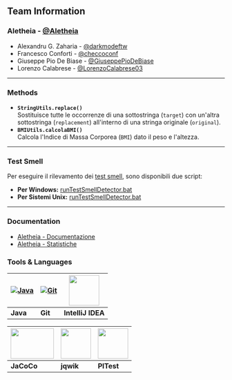 
## Team Information
### Aletheia - [@Aletheia](https://github.com/Aletheia-Startup)
- Alexandru G. Zaharia - [@darkmodeftw](https://www.github.com/darkmodeftw)
- Francesco Conforti - [@checcoconf](https://github.com/checcoconf)
- Giuseppe Pio De Biase - [@GiuseppePioDeBiase](https://github.com/GiuseppePioDeBiase)
- Lorenzo Calabrese - [@LorenzoCalabrese03](https://github.com/LorenzoCalabrese03)

---

### Methods
- **`StringUtils.replace()`**<br>
  Sostituisce tutte le occorrenze di una sottostringa (`target`) con un'altra sottostringa (`replacement`)
  all'interno di una stringa originale (`original`).
- **`BMIUtils.calcolaBMI()`**<br>
   Calcola l'Indice di Massa Corporea (`BMI`) dato il peso e l'altezza.
---

### Test Smell
Per eseguire il rilevamento dei [test smell](https://testsmells.org/index.html), sono disponibili due script:
- **Per Windows:** [runTestSmellDetector.bat](risultati/TestSmellDetector/runTestSmellDetector.bat)
- **Per Sistemi Unix:** [runTestSmellDetector.bat](risultati/TestSmellDetector/runTestSmellDetector.sh)
---

### Documentation
- [Aletheia - Documentazione](Documentazione.pdf)
- [Aletheia - Statistiche](https://docs.google.com/spreadsheets/d/1RRu-VnftM7sfuSBF1Zx3lmCurp54a6ziRVPbiDWlw8U/edit?usp=sharing)

### Tools & Languages

| [![Java](https://img.icons8.com/?size=80&id=13679&format=png&color=000000)](https://docs.oracle.com/en/java/) | [![Git](https://img.icons8.com/?size=80&id=20906&format=png&color=000000)](https://git-scm.com/) | [<img src="https://upload.wikimedia.org/wikipedia/commons/thumb/9/9c/IntelliJ_IDEA_Icon.svg/2048px-IntelliJ_IDEA_Icon.svg.png" width="70" height="70">](https://www.jetbrains.com/idea/) |
|------------------------------------------------------------------------------------------------------------|------------------------------------------------------------------------------------------------|-------------------------------------------------------------------------------------------------------------------------|
| **Java**                                                                                                   | **Git**                                                                                        | **IntelliJ IDEA**                                                                                                       |

| [<img src="https://about.codecov.io/wp-content/uploads/2020/11/jacoco-logo.png" width="100" height="70">](https://www.eclemma.org/jacoco/) | [<img src="https://repository-images.githubusercontent.com/54369221/b098cf00-afb4-11ea-89fb-fb4d2c505130" width="70" height="70">](https://jqwik.net/) | [<img src="https://pitest.org/images/pit-black-150x152.png" width="70" height="70">](https://pitest.org/) |
|--------------------------------------------------------------------------------------------------------------------------------------------|------------------------------------------------------------------------------------------------------------------------------------------------------|----------------------------------------------------------------------------------------------------------------|
| **JaCoCo**                                                                                                                                  | **jqwik**                                                                                                                                            | **PITest**                                                                                                   |
